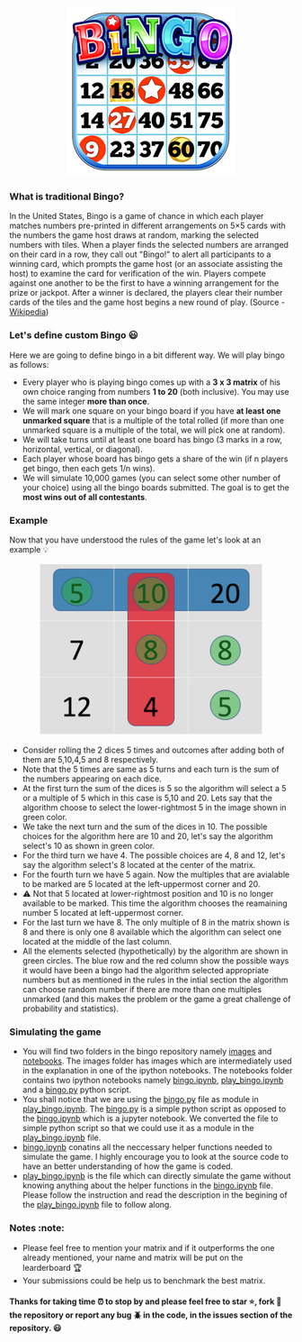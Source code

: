 <p align="center"><img src ="images/traditional-bingo.png" /></p>

### What is traditional Bingo?
In the United States, Bingo is a game of chance in which each player matches numbers pre-printed in different arrangements on 5×5 cards with the numbers the game host draws at random, marking the selected numbers with tiles. When a player finds the selected numbers are arranged on their card in a row, they call out "Bingo!" to alert all participants to a winning card, which prompts the game host (or an associate assisting the host) to examine the card for verification of the win. Players compete against one another to be the first to have a winning arrangement for the prize or jackpot. After a winner is declared, the players clear their number cards of the tiles and the game host begins a new round of play. (Source - [Wikipedia](https://en.wikipedia.org/wiki/Bingo_(U.S.)))

### Let's define custom Bingo :smiley:
Here we are going to define bingo in a bit different way. We will play bingo as follows:
- Every player who is playing bingo comes up with a **3 x 3 matrix** of his own choice ranging from numbers **1 to 20** (both inclusive). You may use the same integer **more than once**.
- We will mark one square on your bingo board if you have **at least one unmarked square** that is a multiple of the total rolled (if more than one unmarked square is a multiple of the total, we will pick one at random).
- We will take turns until at least one board has bingo (3 marks in a row, horizontal, vertical, or diagonal).
- Each player whose board has bingo gets a share of the win (if n players get bingo, then each gets 1/n wins).
- We will simulate 10,000 games (you can select some other number of your choice) using all the bingo boards submitted. The goal is to get the **most wins out of all contestants**.

### Example
Now that you have understood the rules of the game let's look at an example :bulb:
<p align="center"><img src ="images/custom_bingo.jpg" width = "400"/></p>

- Consider rolling the 2 dices 5 times and outcomes after adding both of them are 5,10,4,5 and 8 respectively.
- Note that the 5 times are same as 5 turns and each turn is the sum of the numbers appearing on each dice.
- At the first turn the sum of the dices is 5 so the algorithm will select a 5 or a multiple of 5 which in this case is 5,10 and 20. Lets say that the algorithm choose to select the lower-rightmost 5 in the image shown in green color.
- We take the next turn and the sum of the dices in 10. The possible choices for the algorithm here are 10 and 20, let's say the algorithm select's 10 as shown in green color.
- For the third turn we have 4. The possible choices are 4, 8 and 12, let's say the algorithm select's 8 located at the center of the matrix.
- For the fourth turn we have 5 again. Now the multiples that are avialable to be marked are 5 located at the left-uppermost corner and 20.  
- :warning: Not that 5 located at lower-rightmost position and 10 is no longer available to be marked. This time the algorithm chooses the reamaining number 5 located at left-uppermost corner.
- For the last turn we have 8. The only multiple of 8 in the matrix shown is 8 and there is only one 8 available which the algorithm can select one located at the middle of the last column.
- All the elements selected (hypothetically) by the algorithm are shown in green circles. The blue row and the red column show the possible ways it would have been a bingo had the algorithm selected appropriate numbers but as mentioned in the rules in the intial section the algorithm can choose random number if there are more than one multiples unmarked (and this makes the problem or the game a great challenge of probability and statistics).

### Simulating the game
- You will find two folders in the bingo repository namely [images](images) and [notebooks](notebooks). The images folder has images which are intermediately used in the explanation in one of the ipython notebooks. The notebooks folder contains two ipython notebooks namely [bingo.ipynb](notebooks/bingo.ipynb), [play_bingo.ipynb](notebooks/play_bingo.ipynb) and a [bingo.py](notebooks/bingo.py) python script.
- You shall notice that we are using the [bingo.py](notebooks/bingo.py) file as module in [play_bingo.ipynb](notebooks/play_bingo.ipynb). The [bingo.py](notebooks/bingo.py) is a simple python script as opposed to the [bingo.ipynb](notebooks/bingo.ipynb) which is a jupyter notebook. We converted the file to simple python script so that we could use it as a module in the [play_bingo.ipynb](notebooks/play_bingo.ipynb) file.
- [bingo.ipynb](notebooks/bingo.ipynb) conatins all the neccessary helper functions needed to simulate the game. I highly encourage you to look at the source code to have an better understanding of how the game is coded.
- [play_bingo.ipynb](notebooks/play_bingo.ipynb) is the file which can directly simulate the game without knowing anything about the helper functions in the [bingo.ipynb](notebooks/bingo.ipynb) file. Please follow the instruction and read the description in the begining of the [play_bingo.ipynb](notebooks/play_bingo.ipynb) file to follow along.

### Notes :note:
- Please feel free to mention your matrix and if it outperforms the one already mentioned, your name and matrix will be put on the learderboard :trophy:
- Your submissions could be help us to benchmark the best matrix.

#### Thanks for taking time :alarm_clock: to stop by and please feel free to star :star:, fork :wrench: the repository or report any bug :beetle: in the code, in the issues section of the repository. :smiley:

													
																								
													
													

